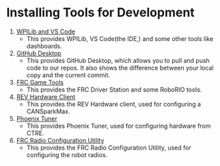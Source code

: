 Installing Tools for Development
===
1. [WPILib and VS Code](https://github.com/wpilibsuite/allwpilib/releases)
	- This provides WPILib, VS Code(the IDE,) and some other tools like dashboards.
2. [GitHub Desktop](https://desktop.github.com/)
	- This provides GitHub Desktop, which allows you to pull and push code to our repos. It also shows the difference between your local copy and the current commit.
3. [FRC Game Tools](https://www.ni.com/en-us/support/downloads/drivers/download.frc-game-tools.html)
	- This provides the FRC Driver Station and some RoboRIO tools.
4. [REV Hardware Client](https://docs.revrobotics.com/rev-hardware-client/)
	- This provides the REV Hardware client, used for configuring a CANSparkMax.
5. [Phoenix Tuner](https://store.ctr-electronics.com/software/)
	- This provides Phoenix Tuner, used for configuring hardware from CTRE.
6. [FRC Radio Configuration Utility](https://docs.wpilib.org/en/stable/docs/zero-to-robot/step-3/radio-programming.html)
	- This provides the FRC Radio Configuration Utility, used for configuring the robot radios.